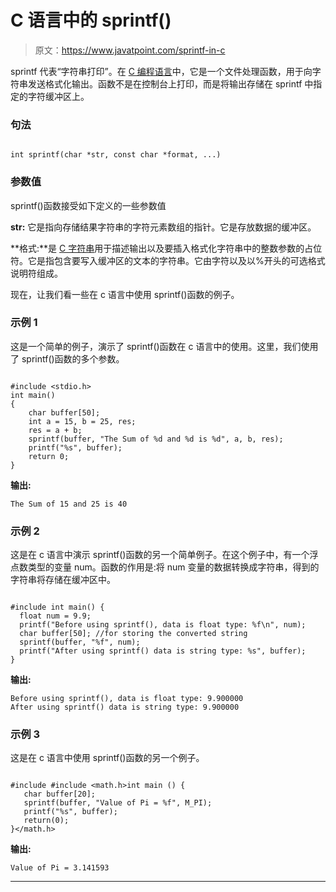 # C 语言中的 sprintf()

> 原文：<https://www.javatpoint.com/sprintf-in-c>

sprintf 代表“字符串打印”。在 [C 编程语言](https://www.javatpoint.com/c-programming-language-tutorial)中，它是一个文件处理函数，用于向字符串发送格式化输出。函数不是在控制台上打印，而是将输出存储在 sprintf 中指定的字符缓冲区上。

### 句法

```

int sprintf(char *str, const char *format, ...)

```

### 参数值

sprintf()函数接受如下定义的一些参数值

**str:** 它是指向存储结果字符串的字符元素数组的指针。它是存放数据的缓冲区。

**格式:**是 [C 字符串](https://www.javatpoint.com/c-strings)用于描述输出以及要插入格式化字符串中的整数参数的占位符。它是指包含要写入缓冲区的文本的字符串。它由字符以及以%开头的可选格式说明符组成。

现在，让我们看一些在 c 语言中使用 sprintf()函数的例子。

### 示例 1

这是一个简单的例子，演示了 sprintf()函数在 c 语言中的使用。这里，我们使用了 sprintf()函数的多个参数。

```

#include <stdio.h>
int main()
{
    char buffer[50];
    int a = 15, b = 25, res;
    res = a + b;
    sprintf(buffer, "The Sum of %d and %d is %d", a, b, res);
    printf("%s", buffer);
    return 0;
}

```

**输出:**

```
The Sum of 15 and 25 is 40

```

### 示例 2

这是在 c 语言中演示 sprintf()函数的另一个简单例子。在这个例子中，有一个浮点数类型的变量 num。函数的作用是:将 num 变量的数据转换成字符串，得到的字符串将存储在缓冲区中。

```

#include int main() {
  float num = 9.9;
  printf("Before using sprintf(), data is float type: %f\n", num);
  char buffer[50]; //for storing the converted string
  sprintf(buffer, "%f", num);
  printf("After using sprintf() data is string type: %s", buffer);
} 
```

**输出:**

```
Before using sprintf(), data is float type: 9.900000
After using sprintf() data is string type: 9.900000

```

### 示例 3

这是在 c 语言中使用 sprintf()函数的另一个例子。

```

#include #include <math.h>int main () {
   char buffer[20];
   sprintf(buffer, "Value of Pi = %f", M_PI);
   printf("%s", buffer);
   return(0);
}</math.h> 
```

**输出:**

```
Value of Pi = 3.141593

```

* * *
